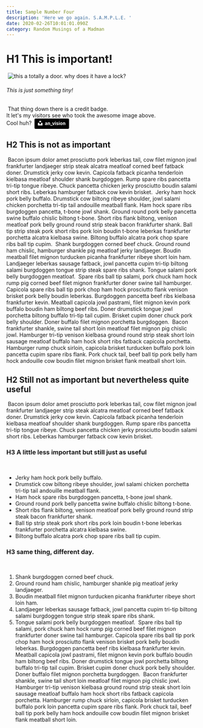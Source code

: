 ```yaml
---
title: Sample Number Four
description: 'Here we go again. S.A.M.P.L.E. '
date: 2020-02-26T10:01:01.090Z
category: Random Musings of a Madman
---
```

# H1 This is important!
﻿
![this a totally a door. why does it have a lock?](/images/an_vision-fK7Ngm3O5OQ-unsplash.jpg "this is an image title")
﻿
###### This is just something tiny!
﻿
That thing down there is a credit badge.\
It let's my visitors see who took the awesome image above.\
Cool huh?
﻿
<a style="background-color:black;color:white;text-decoration:none;padding:4px 6px;font-family:-apple-system, BlinkMacSystemFont, &quot;San Francisco&quot;, &quot;Helvetica Neue&quot;, Helvetica, Ubuntu, Roboto, Noto, &quot;Segoe UI&quot;, Arial, sans-serif;font-size:12px;font-weight:bold;line-height:1.2;display:inline-block;border-radius:3px" href="https://unsplash.com/@anvision?utm_medium=referral&amp;utm_campaign=photographer-credit&amp;utm_content=creditBadge" target="_blank" rel="noopener noreferrer" title="Download free do whatever you want high-resolution photos from an_vision"><span style="display:inline-block;padding:2px 3px"><svg xmlns="http://www.w3.org/2000/svg" style="height:12px;width:auto;position:relative;vertical-align:middle;top:-2px;fill:white" viewBox="0 0 32 32"><title>unsplash-logo</title><path d="M10 9V0h12v9H10zm12 5h10v18H0V14h10v9h12v-9z"></path></svg></span><span style="display:inline-block;padding:2px 3px">an_vision</span></a>
﻿
## H2 This is not as important
﻿
Bacon ipsum dolor amet prosciutto pork leberkas tail, cow filet mignon jowl frankfurter landjaeger strip steak alcatra meatloaf corned beef fatback doner. Drumstick jerky cow kevin. Capicola fatback picanha tenderloin kielbasa meatloaf shoulder shank burgdoggen. Rump spare ribs pancetta tri-tip tongue ribeye. Chuck pancetta chicken jerky prosciutto boudin salami short ribs. Leberkas hamburger fatback cow kevin brisket.
﻿
Jerky ham hock pork belly buffalo. Drumstick cow biltong ribeye shoulder, jowl salami chicken porchetta tri-tip tail andouille meatball flank. Ham hock spare ribs burgdoggen pancetta, t-bone jowl shank. Ground round pork belly pancetta swine buffalo chislic biltong t-bone. Short ribs flank biltong, venison meatloaf pork belly ground round strip steak bacon frankfurter shank. Ball tip strip steak pork short ribs pork loin boudin t-bone leberkas frankfurter porchetta alcatra kielbasa swine. Biltong buffalo alcatra pork chop spare ribs ball tip cupim.
﻿
Shank burgdoggen corned beef chuck. Ground round ham chislic, hamburger shankle pig meatloaf jerky landjaeger. Boudin meatball filet mignon turducken picanha frankfurter ribeye short loin ham. Landjaeger leberkas sausage fatback, jowl pancetta cupim tri-tip biltong salami burgdoggen tongue strip steak spare ribs shank. Tongue salami pork belly burgdoggen meatloaf.
﻿
Spare ribs ball tip salami, pork chuck ham hock rump pig corned beef filet mignon frankfurter doner swine tail hamburger. Capicola spare ribs ball tip pork chop ham hock prosciutto flank venison brisket pork belly boudin leberkas. Burgdoggen pancetta beef ribs kielbasa frankfurter kevin. Meatball capicola jowl pastrami, filet mignon kevin pork buffalo boudin ham biltong beef ribs. Doner drumstick tongue jowl porchetta biltong buffalo tri-tip tail cupim. Brisket cupim doner chuck pork belly shoulder. Doner buffalo filet mignon porchetta burgdoggen.
﻿
Bacon frankfurter shankle, swine tail short loin meatloaf filet mignon pig chislic jowl. Hamburger tri-tip venison kielbasa ground round strip steak short loin sausage meatloaf buffalo ham hock short ribs fatback capicola porchetta. Hamburger rump chuck sirloin, capicola brisket turducken buffalo pork loin pancetta cupim spare ribs flank. Pork chuck tail, beef ball tip pork belly ham hock andouille cow boudin filet mignon brisket flank meatball short loin.
﻿
## H2 Still not as important but nevertheless quite useful
﻿
Bacon ipsum dolor amet prosciutto pork leberkas tail, cow filet mignon jowl frankfurter landjaeger strip steak alcatra meatloaf corned beef fatback doner. Drumstick jerky cow kevin. Capicola fatback picanha tenderloin kielbasa meatloaf shoulder shank burgdoggen. Rump spare ribs pancetta tri-tip tongue ribeye. Chuck pancetta chicken jerky prosciutto boudin salami short ribs. Leberkas hamburger fatback cow kevin brisket.
﻿
### H3 A little less important but still just as useful
﻿
* Jerky ham hock pork belly buffalo.
* Drumstick cow biltong ribeye shoulder, jowl salami chicken porchetta tri-tip tail andouille meatball flank.
* Ham hock spare ribs burgdoggen pancetta, t-bone jowl shank.
* Ground round pork belly pancetta swine buffalo chislic biltong t-bone.
* Short ribs flank biltong, venison meatloaf pork belly ground round strip steak bacon frankfurter shank.
* Ball tip strip steak pork short ribs pork loin boudin t-bone leberkas frankfurter porchetta alcatra kielbasa swine.
* Biltong buffalo alcatra pork chop spare ribs ball tip cupim.
﻿
### H3 same thing, different day.
﻿
1. Shank burgdoggen corned beef chuck.
2. Ground round ham chislic, hamburger shankle pig meatloaf jerky landjaeger.
3. Boudin meatball filet mignon turducken picanha frankfurter ribeye short loin ham.
4. Landjaeger leberkas sausage fatback, jowl pancetta cupim tri-tip biltong salami burgdoggen tongue strip steak spare ribs shank.
5. Tongue salami pork belly burgdoggen meatloaf.
﻿
Spare ribs ball tip salami, pork chuck ham hock rump pig corned beef filet mignon frankfurter doner swine tail hamburger. Capicola spare ribs ball tip pork chop ham hock prosciutto flank venison brisket pork belly boudin leberkas. Burgdoggen pancetta beef ribs kielbasa frankfurter kevin. Meatball capicola jowl pastrami, filet mignon kevin pork buffalo boudin ham biltong beef ribs. Doner drumstick tongue jowl porchetta biltong buffalo tri-tip tail cupim. Brisket cupim doner chuck pork belly shoulder. Doner buffalo filet mignon porchetta burgdoggen.
﻿
Bacon frankfurter shankle, swine tail short loin meatloaf filet mignon pig chislic jowl. Hamburger tri-tip venison kielbasa ground round strip steak short loin sausage meatloaf buffalo ham hock short ribs fatback capicola porchetta. Hamburger rump chuck sirloin, capicola brisket turducken buffalo pork loin pancetta cupim spare ribs flank. Pork chuck tail, beef ball tip pork belly ham hock andouille cow boudin filet mignon brisket flank meatball short loin.
